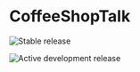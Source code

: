 # CoffeeShopTalk

![Stable release](https://github.com/weisong0908/CoffeeShopTalk/workflows/Stable%20release/badge.svg?branch=master)

![Active development release](https://github.com/weisong0908/CoffeeShopTalk/workflows/Active%20development%20release/badge.svg?branch=develop)
